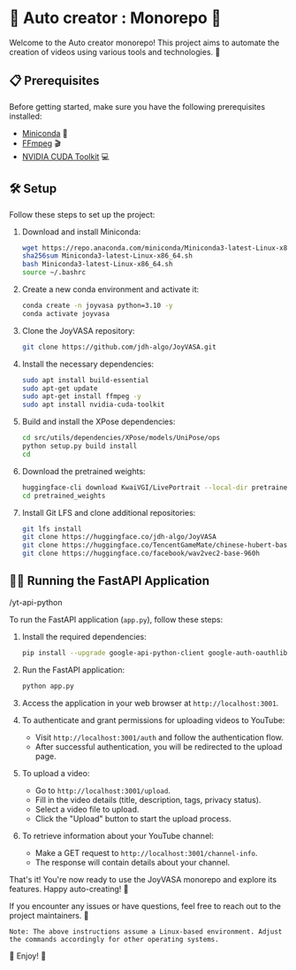 # 🚀 Auto creator : Monorepo  🎥

Welcome to the  Auto creator  monorepo! This project aims to automate the creation of videos using various tools and technologies. 🌟

## 📋 Prerequisites

Before getting started, make sure you have the following prerequisites installed:

- [Miniconda](https://repo.anaconda.com/miniconda/Miniconda3-latest-Linux-x86_64.sh) 🐍
- [FFmpeg](https://ffmpeg.org/) 🎬
- [NVIDIA CUDA Toolkit](https://developer.nvidia.com/cuda-toolkit) 💻

## 🛠️ Setup

Follow these steps to set up the project:

1. Download and install Miniconda:
   ```bash
   wget https://repo.anaconda.com/miniconda/Miniconda3-latest-Linux-x86_64.sh
   sha256sum Miniconda3-latest-Linux-x86_64.sh
   bash Miniconda3-latest-Linux-x86_64.sh
   source ~/.bashrc
   ```

2. Create a new conda environment and activate it:
   ```bash
   conda create -n joyvasa python=3.10 -y
   conda activate joyvasa
   ```

3. Clone the JoyVASA repository:
   ```bash
   git clone https://github.com/jdh-algo/JoyVASA.git
   ```

4. Install the necessary dependencies:
   ```bash
   sudo apt install build-essential
   sudo apt-get update
   sudo apt-get install ffmpeg -y
   sudo apt install nvidia-cuda-toolkit
   ```

5. Build and install the XPose dependencies:
   ```bash
   cd src/utils/dependencies/XPose/models/UniPose/ops
   python setup.py build install
   cd
   ```

6. Download the pretrained weights:
   ```bash
   huggingface-cli download KwaiVGI/LivePortrait --local-dir pretrained_weights --exclude "*.git*" "README.md" "docs"
   cd pretrained_weights
   ```

7. Install Git LFS and clone additional repositories:
   ```bash
   git lfs install
   git clone https://huggingface.co/jdh-algo/JoyVASA
   git clone https://huggingface.co/TencentGameMate/chinese-hubert-base
   git clone https://huggingface.co/facebook/wav2vec2-base-960h
   ```

## 🏃‍♂️ Running the FastAPI Application

/yt-api-python

To run the FastAPI application (`app.py`), follow these steps:

1. Install the required dependencies:
   ```bash
   pip install --upgrade google-api-python-client google-auth-oauthlib google-auth-httplib2 fastapi python-multipart uvicorn
   ```

2. Run the FastAPI application:
   ```bash
   python app.py
   ```

3. Access the application in your web browser at `http://localhost:3001`.

4. To authenticate and grant permissions for uploading videos to YouTube:
   - Visit `http://localhost:3001/auth` and follow the authentication flow.
   - After successful authentication, you will be redirected to the upload page.

5. To upload a video:
   - Go to `http://localhost:3001/upload`.
   - Fill in the video details (title, description, tags, privacy status).
   - Select a video file to upload.
   - Click the "Upload" button to start the upload process.

6. To retrieve information about your YouTube channel:
   - Make a GET request to `http://localhost:3001/channel-info`.
   - The response will contain details about your channel.

That's it! You're now ready to use the JoyVASA monorepo and explore its features. Happy auto-creating! 🎉

If you encounter any issues or have questions, feel free to reach out to the project maintainers. 📧

```
Note: The above instructions assume a Linux-based environment. Adjust the commands accordingly for other operating systems.
```

🌟 Enjoy! 🚀